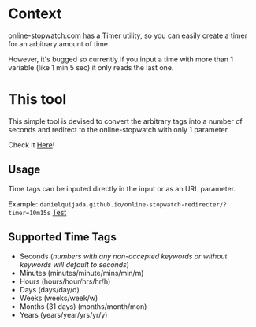 # Context

online-stopwatch.com has a Timer utility, so you can easily create a timer for an arbitrary amount of time.

However, it's bugged so currently if you input a time with more than 1 variable (like 1 min 5 sec) it only reads the last one.

# This tool

This simple tool is devised to convert the arbitrary tags into a number of seconds and redirect to the online-stopwatch with only 1 parameter.

Check it  [Here](https://danielquijada.github.io/online-stopwatch-redirecter/)!

## Usage

Time tags can be inputed directly in the input or as an URL parameter.

Example: `danielquijada.github.io/online-stopwatch-redirecter/?timer=10m15s` [Test](https://danielquijada.github.io/online-stopwatch-redirecter/?timer=10m15s)

## Supported Time Tags

- Seconds (_numbers with any non-accepted keywords or without keywords will default to seconds_)
- Minutes (minutes/minute/mins/min/m)
- Hours (hours/hour/hrs/hr/h)
- Days (days/day/d)
- Weeks (weeks/week/w)
- Months (31 days) (months/month/mon)
- Years (years/year/yrs/yr/y)